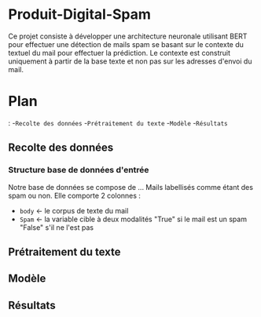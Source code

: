 # Produit-Digital-Spam

Ce projet consiste à développer une architecture neuronale  utilisant BERT pour effectuer une détection de mails spam se basant sur le contexte du textuel du mail pour effectuer la prédiction. Le contexte est construit uniquement à partir de la base texte et non pas sur les adresses d'envoi du mail.
# Plan 
:
-`Recolte des données`
-`Prétraitement du texte`
-`Modèle`
-`Résultats`
## Recolte des données 
### Structure base de données d'entrée
Notre base de données se compose de ... Mails labellisés comme étant des spam ou non. Elle comporte 2 colonnes : 
- `body` <- le corpus de texte du mail 
- `Spam` <- la variable cible à deux modalités "True" si le mail est un spam "False" s'il ne l'est pas

## Prétraitement du texte 
## Modèle 
## Résultats
